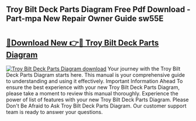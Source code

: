## Troy Bilt Deck Parts Diagram Free Pdf Download - Part-mpa New Repair Owner Guide sw55E

# <h2><a href="http://dfryalq.blite.top/?on=Troy+Bilt+Deck+Parts+Diagram">🔗Download New 👉🔴 Troy Bilt Deck Parts Diagram</a></h2>

[![Troy Bilt Deck Parts Diagram download](https://i.imgur.com/lujVjoI.png)](http://dfryalq.blite.top/?on=Troy+Bilt+Deck+Parts+Diagram)
Your journey with the Troy Bilt Deck Parts Diagram starts here. This manual is your comprehensive guide to understanding and using it effectively. Important Information Ahead To ensure the best experience with your new Troy Bilt Deck Parts Diagram, please take a moment to review this manual thoroughly. Experience the power of list of features with your new Troy Bilt Deck Parts Diagram. Please Don't Be Afraid to Ask Troy Bilt Deck Parts Diagram. Our customer support team is ready to answer your questions.
